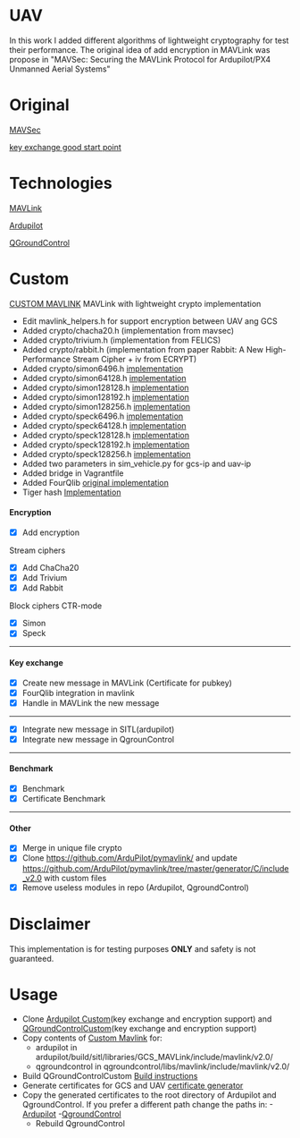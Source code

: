 # UAV

In this work I added different  algorithms of  lightweight cryptography for test their performance. The original idea of add encryption in MAVLink was propose in "MAVSec: Securing the MAVLink Protocol for Ardupilot/PX4 Unmanned Aerial Systems"

# Original
[MAVSec](https://github.com/aniskoubaa/mavsec)

[key exchange good start point](https://github.com/PX4/Firmware/issues/13538)

# Technologies
[MAVLink](https://github.com/mavlink/mavlink)

[Ardupilot](https://github.com/ArduPilot/ardupilot)

[QGroundControl](https://github.com/mavlink/qgroundcontrol)


# Custom
[CUSTOM MAVLINK](https://github.com/angelopassaro/c_library_v2) MAVLink with lightweight crypto implementation
- Edit mavlink_helpers.h for support encryption between UAV ang GCS
- Added crypto/chacha20.h (implementation from mavsec)
- Added crypto/trivium.h  (implementation from FELICS)
- Added crypto/rabbit.h   (implementation from paper Rabbit: A New High-Performance Stream Cipher + iv from ECRYPT)
- Added crypto/simon6496.h [implementation](https://github.com/angelopassaro/simon-speck)
- Added crypto/simon64128.h [implementation](https://github.com/angelopassaro/simon-speck)
- Added crypto/simon128128.h [implementation](https://github.com/angelopassaro/simon-speck)
- Added crypto/simon128192.h [implementation](https://github.com/angelopassaro/simon-speck)
- Added crypto/simon128256.h [implementation](https://github.com/angelopassaro/simon-speck)
- Added crypto/speck6496.h [implementation](https://github.com/angelopassaro/simon-speck)
- Added crypto/speck64128.h [implementation](https://github.com/angelopassaro/simon-speck)
- Added crypto/speck128128.h [implementation](https://github.com/angelopassaro/simon-speck)
- Added crypto/speck128192.h [implementation](https://github.com/angelopassaro/simon-speck)
- Added crypto/speck128256.h [implementation](https://github.com/angelopassaro/simon-speck)
- Added two parameters in sim_vehicle.py for gcs-ip and uav-ip
- Added bridge in Vagrantfile
- Added FourQlib [original implementation](https://github.com/microsoft/FourQlib)
- Tiger hash [Implementation](https://github.com/rhash/RHash)

#### Encryption
- [x] Add encryption

Stream ciphers
- [x] Add ChaCha20
- [x] Add Trivium
- [x] Add Rabbit

Block ciphers CTR-mode
- [x] Simon
- [x] Speck
-------------------------------------------------------------
#### Key exchange
- [x] Create new message in MAVLink (Certificate for pubkey)
- [x] FourQlib integration in mavlink
- [X] Handle in MAVLink the new message
-------------------------------------------------------------
- [X] Integrate new message in SITL(ardupilot)
- [X] Integrate new message in QgrounControl
-------------------------------------------------------------
#### Benchmark
- [x] Benchmark
- [x] Certificate Benchmark
------------------------------------------------------------
#### Other
- [x] Merge in unique file crypto 
- [x] Clone https://github.com/ArduPilot/pymavlink/ and update https://github.com/ArduPilot/pymavlink/tree/master/generator/C/include_v2.0 with custom files
- [x] Remove useless modules in repo (Ardupilot, QgroundControl)

# Disclaimer
This implementation is for testing purposes **ONLY** and safety is not guaranteed.

# Usage
- Clone [Ardupilot Custom](https://github.com/angelopassaro/ardupilotcustom)(key exchange and encryption support) and [QGroundControlCustom](https://github.com/angelopassaro/qgroundcontrolcustom)(key exchange and encryption support)
- Copy contents of [Custom Mavlink](https://github.com/angelopassaro/c_library_v2) for:
    - ardupilot in ardupilot/build/sitl/libraries/GCS_MAVLink/include/mavlink/v2.0/
    - qgroundcontrol in qgroundcontrol/libs/mavlink/include/mavlink/v2.0/
- Build QGroundControlCustom [Build instructions](https://dev.qgroundcontrol.com/master/en/getting_started/index.html#native-builds)
- Generate certificates for GCS and UAV [certificate generator](https://github.com/angelopassaro/SEC-UAV/blob/master/utils/cert_generator.c)
- Copy the generated certificates to the root directory of Ardupilot and QgroundControl. If you prefer a different path change the paths in:
     -[Ardupilot](https://github.com/angelopassaro/ArdupilotCustom/blob/42451935ac905105d64df6a852c15cf332e682a9/libraries/GCS_MAVLink/GCS_Common.cpp#L863)
     -[QgroundControl](https://github.com/angelopassaro/qgroundcontrolcustom/blob/7c7dc01f5d184c354a70e8543abca1c5da082f08/src/comm/MAVLinkProtocol.cc#L343)
     - Rebuild QgroundControl


